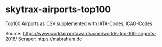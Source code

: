 # skytrax-airports-top100

Top100 Airports as CSV supplemented with IATA-Codes, ICAO-Codes

Source: https://www.worldairportawards.com/worlds-top-100-airports-2018/
Scraper: https://mabraham.de
